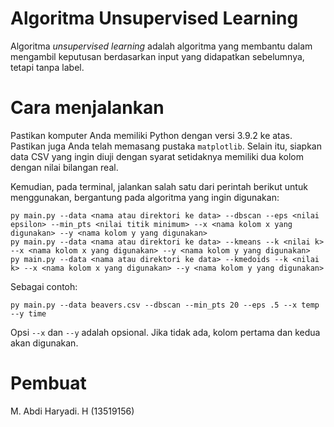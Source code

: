 # Algoritma Unsupervised Learning
Algoritma *unsupervised learning* adalah algoritma yang membantu dalam mengambil keputusan berdasarkan input yang didapatkan sebelumnya, tetapi tanpa label.

# Cara menjalankan
Pastikan komputer Anda memiliki Python dengan versi 3.9.2 ke atas. Pastikan juga Anda telah memasang pustaka `matplotlib`. Selain itu, siapkan data CSV yang ingin diuji dengan syarat setidaknya memiliki dua kolom dengan nilai bilangan real.

Kemudian, pada terminal, jalankan salah satu dari perintah berikut untuk menggunakan, bergantung pada algoritma yang ingin digunakan:
```
py main.py --data <nama atau direktori ke data> --dbscan --eps <nilai epsilon> --min_pts <nilai titik minimum> --x <nama kolom x yang digunakan> --y <nama kolom y yang digunakan>
py main.py --data <nama atau direktori ke data> --kmeans --k <nilai k> --x <nama kolom x yang digunakan> --y <nama kolom y yang digunakan>
py main.py --data <nama atau direktori ke data> --kmedoids --k <nilai k> --x <nama kolom x yang digunakan> --y <nama kolom y yang digunakan>
```
Sebagai contoh:
```
py main.py --data beavers.csv --dbscan --min_pts 20 --eps .5 --x temp --y time
```
Opsi ``--x`` dan ``--y`` adalah opsional. Jika tidak ada, kolom pertama dan kedua akan digunakan.

# Pembuat
M. Abdi Haryadi. H (13519156)